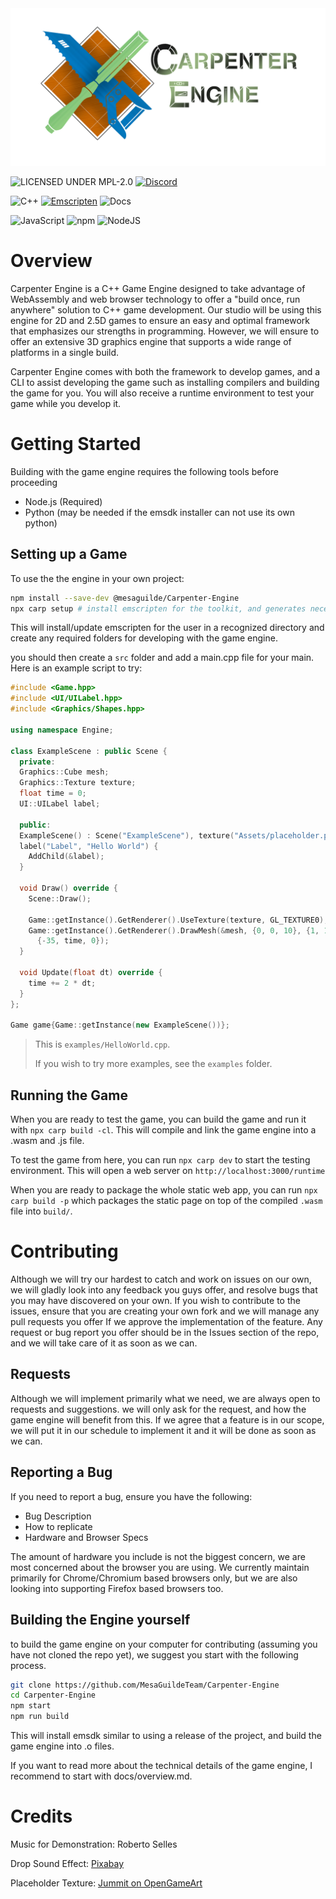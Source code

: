 <picture>
  <source media="(prefers-color-scheme: dark)" srcset="docs/images/CarpenterEngine_Logo.png">
  <img src="docs/images/CarpenterEngine_Logo_Light.png" alt="Carpenter Engine"/>
</picture>

![LICENSED UNDER MPL-2.0](https://img.shields.io/badge/License-MPL%2D-2.0-red?style=for-the-badge)
[![Discord](https://img.shields.io/badge/Discord-7289DA?style=for-the-badge&logo=discord&logoColor=white)](https://discord.gg/rfVQ4FakKS)

![C++](https://img.shields.io/badge/C%2B%2B-00599C?style=for-the-badge&logo=c%2B%2B&logoColor=white)
[![Emscripten](https://img.shields.io/badge/emscripten-darkgreen?style=for-the-badge)](https://emscripten.org/)
![Docs](https://img.shields.io/badge/doxygen-blue?style=for-the-badge)

![JavaScript](https://img.shields.io/badge/JavaScript-323330?style=for-the-badge&logo=javascript&logoColor=F7DF1E)
![npm](https://img.shields.io/badge/npm-CB3837?style=for-the-badge&logo=npm&logoColor=fff)
![NodeJS](https://img.shields.io/badge/Node.js-6DA55F?style=for-the-badge&logo=node.js&logoColor=white)

# Overview

Carpenter Engine is a C++ Game Engine designed to take advantage of WebAssembly
and web browser technology to offer a "build once, run anywhere" solution to C++
game development. Our studio will be using this engine for 2D and 2.5D games to
ensure an easy and optimal framework that emphasizes our strengths in programming.
However, we will ensure to offer an extensive 3D graphics engine that supports a
wide range of platforms in a single build.

Carpenter Engine comes with both the framework to develop games, and a CLI to
assist developing the game such as installing compilers and building the game
for you. You will also receive a runtime environment to test your game while
you develop it.

# Getting Started

Building with the game engine requires the following tools before proceeding
- Node.js (Required)
- Python (may be needed if the emsdk installer can not use its own python)

## Setting up a Game
To use the the engine in your own project:
```sh
npm install --save-dev @mesaguilde/Carpenter-Engine
npx carp setup # install emscripten for the toolkit, and generates necessary folders
```

This will install/update emscripten for the user in a recognized directory and
create any required folders for developing with the game engine.

you should then create a `src` folder and add a main.cpp file for your main.
Here is an example script to try:
```cpp
#include <Game.hpp>
#include <UI/UILabel.hpp>
#include <Graphics/Shapes.hpp>

using namespace Engine;

class ExampleScene : public Scene {
  private:
  Graphics::Cube mesh;
  Graphics::Texture texture;
  float time = 0;
  UI::UILabel label;

  public:
  ExampleScene() : Scene("ExampleScene"), texture("Assets/placeholder.png"),
  label("Label", "Hello World") {
    AddChild(&label);
  }

  void Draw() override {
    Scene::Draw();

    Game::getInstance().GetRenderer().UseTexture(texture, GL_TEXTURE0);
    Game::getInstance().GetRenderer().DrawMesh(&mesh, {0, 0, 10}, {1, 1, 1},
      {-35, time, 0});
  }

  void Update(float dt) override {
    time += 2 * dt;
  }
};

Game game{Game::getInstance(new ExampleScene())};
```
> This is `examples/HelloWorld.cpp`.
>
> If you wish to try more examples, see the `examples` folder.

## Running the Game
When you are ready to test the game, you can build the game and run it with
`npx carp build -cl`. This will compile and link the game engine into a .wasm
and .js file.

To test the game from here, you can run `npx carp dev` to start the testing
environment. This will open a web server on `http://localhost:3000/runtime`

When you are ready to package the whole static web app, you can run `npx carp build -p`
which packages the static page on top of the compiled `.wasm` file into `build/`.

# Contributing
Although we will try our hardest to catch and work on issues on our own, we
will gladly look into any feedback you guys offer, and resolve bugs that you may
have discovered on your own. If you wish to contribute to the issues, ensure that
you are creating your own fork and we will manage any pull requests you offer If
we approve the implementation of the feature. Any request or bug report you offer
should be in the Issues section of the repo, and we will take care of it as soon
as we can.

## Requests

Although we will implement primarily what we need, we are always open to requests
and suggestions. we will only ask for the request, and how the game engine will 
benefit from this. If we agree that a feature is in our scope, we will put it in
our schedule to implement it and it will be done as soon as we can. 

## Reporting a Bug
If you need to report a bug, ensure you have the following:
- Bug Description
- How to replicate
- Hardware and Browser Specs

The amount of hardware you include is not the biggest concern, we are most
concerned about the browser you are using. We currently maintain primarily for
Chrome/Chromium based browsers only, but we are also looking into supporting
Firefox based browsers too.

## Building the Engine yourself
to build the game engine on your computer for contributing (assuming you have
not cloned the repo yet), we suggest you start with the following process.

```sh
git clone https://github.com/MesaGuildeTeam/Carpenter-Engine
cd Carpenter-Engine
npm start
npm run build
```

This will install emsdk similar to using a release of the project, and build the
game engine into .o files.

If you want to read more about the technical details of the game engine, I
recommend to start with docs/overview.md.

# Credits

Music for Demonstration: Roberto Selles

Drop Sound Effect: [Pixabay](https://pixabay.com/sound-effects/drop-sound-effect-240899/)

Placeholder Texture: [Jummit on OpenGameArt](https://opengameart.org/content/grid-placeholder-texture-templategridalbedopng)
